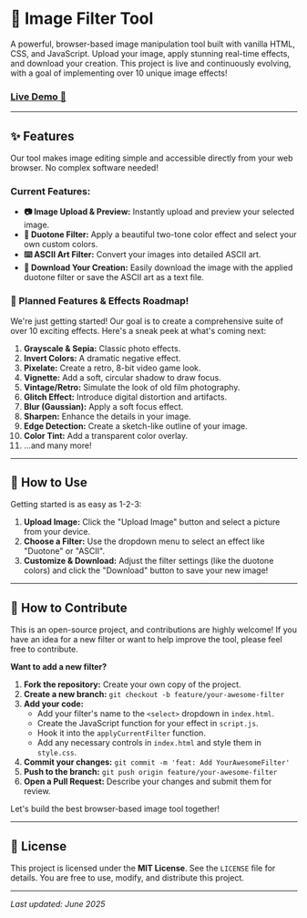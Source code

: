 # 📸 Image Filter Tool

A powerful, browser-based image manipulation tool built with vanilla HTML, CSS, and JavaScript. Upload your image, apply stunning real-time effects, and download your creation. This project is live and continuously evolving, with a goal of implementing over 10 unique image effects!

### [Live Demo 🚀](https://aminografik.github.io/image-filter-tool/application/)

---

## ✨ Features

Our tool makes image editing simple and accessible directly from your web browser. No complex software needed!

### Current Features:
* **📷 Image Upload & Preview:** Instantly upload and preview your selected image.
* **🎨 Duotone Filter:** Apply a beautiful two-tone color effect and select your own custom colors.
* **⌨️ ASCII Art Filter:** Convert your images into detailed ASCII art.
* **💾 Download Your Creation:** Easily download the image with the applied duotone filter or save the ASCII art as a text file.

### 🌟 Planned Features & Effects Roadmap!

We're just getting started! Our goal is to create a comprehensive suite of over 10 exciting effects. Here's a sneak peek at what's coming next:

1.  **Grayscale & Sepia:** Classic photo effects.
2.  **Invert Colors:** A dramatic negative effect.
3.  **Pixelate:** Create a retro, 8-bit video game look.
4.  **Vignette:** Add a soft, circular shadow to draw focus.
5.  **Vintage/Retro:** Simulate the look of old film photography.
6.  **Glitch Effect:** Introduce digital distortion and artifacts.
7.  **Blur (Gaussian):** Apply a soft focus effect.
8.  **Sharpen:** Enhance the details in your image.
9.  **Edge Detection:** Create a sketch-like outline of your image.
10. **Color Tint:** Add a transparent color overlay.
11. ...and many more!

---

## 🚀 How to Use

Getting started is as easy as 1-2-3:

1.  **Upload Image:** Click the "Upload Image" button and select a picture from your device.
2.  **Choose a Filter:** Use the dropdown menu to select an effect like "Duotone" or "ASCII".
3.  **Customize & Download:** Adjust the filter settings (like the duotone colors) and click the "Download" button to save your new image!

---

## 🤝 How to Contribute

This is an open-source project, and contributions are highly welcome! If you have an idea for a new filter or want to help improve the tool, please feel free to contribute.

**Want to add a new filter?**

1.  **Fork the repository:** Create your own copy of the project.
2.  **Create a new branch:** `git checkout -b feature/your-awesome-filter`
3.  **Add your code:**
    * Add your filter's name to the `<select>` dropdown in `index.html`.
    * Create the JavaScript function for your effect in `script.js`.
    * Hook it into the `applyCurrentFilter` function.
    * Add any necessary controls in `index.html` and style them in `style.css`.
4.  **Commit your changes:** `git commit -m 'feat: Add YourAwesomeFilter'`
5.  **Push to the branch:** `git push origin feature/your-awesome-filter`
6.  **Open a Pull Request:** Describe your changes and submit them for review.

Let's build the best browser-based image tool together!

---

## 📜 License

This project is licensed under the **MIT License**. See the `LICENSE` file for details. You are free to use, modify, and distribute this project.

---
_Last updated: June 2025_
